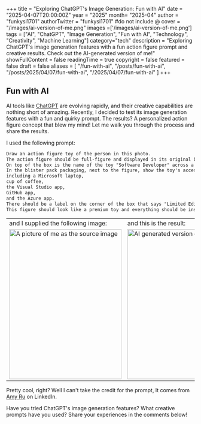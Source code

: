 +++
title = "Exploring ChatGPT's Image Generation: Fun with AI"
date = "2025-04-07T20:00:00Z"
year = "2025"
month= "2025-04"
author = "funkysi1701"
authorTwitter = "funkysi1701" #do not include @
cover = "/images/ai-version-of-me.png"
images =['/images/ai-version-of-me.png']
tags = ["AI", "ChatGPT", "Image Generation", "Fun with AI", "Technology", "Creativity", "Machine Learning"]
category="tech"
description = "Exploring ChatGPT's image generation features with a fun action figure prompt and creative results. Check out the AI-generated version of me!"
showFullContent = false
readingTime = true
copyright = false
featured = false
draft = false
aliases = [
    "/fun-with-ai",
    "/posts/fun-with-ai",
    "/posts/2025/04/07/fun-with-ai",
    "/2025/04/07/fun-with-ai" 
]
+++
## Fun with AI

AI tools like [ChatGPT](https://chatgpt.com/) are evolving rapidly, and their creative capabilities are nothing short of amazing. Recently, I decided to test its image generation features with a fun and quirky prompt. The results? A personalized action figure concept that blew my mind! Let me walk you through the process and share the results.

I used the following prompt:

```txt
Draw an action figure toy of the person in this photo. 
The action figure should be full-figure and displayed in its original blister pack packaging. 
On top of the box is the name of the toy "Software Developer" across a single line of text. 
In the blister pack packaging, next to the figure, show the toy's accessories, 
including a Microsoft laptop, 
cup of coffee, 
the Visual Studio app, 
GitHub app, 
and the Azure app. 
There should be a label on the corner of the box that says "Limited Edition". 
This figure should look like a premium toy and everything should be inside the plastic!
```

<table border="0" cellpadding="0" cellspacing="0" >
  <tr style="border-width:0px 0px 0px 0px">
    <td style="border-width:0px 0px 0px 0px">
      and I supplied the following image:
    </td>
    <td style="border-width:0px 0px 0px 0px">
      and this is the result:
    </td>
  </tr>
  <tr style="border-width:0px 0px 0px 0px">
    <td style="border-width:0px 0px 0px 0px">
      <img src="/images/ndc-simon.jpg" alt="A picture of me as the source image" width="300" height="400" class="img-fluid" />
    </td>
    <td style="border-width:0px 0px 0px 0px">
      <img src="/images/ai-version-of-me.png" alt="AI generated version of me" width="300" height="400" class="img-fluid" />
    </td>
  </tr>
</table>

Pretty cool, right? Well I can't take the credit for the prompt, It comes from [Amy Ru](https://www.linkedin.com/posts/amyru_out-of-all-the-chatgpt-image-generation-capabilities-activity-7312549043610521601-BPqJ?utm_source=share&utm_medium=member_desktop&rcm=ACoAAAOBLj4B-Ls737kwBrHA1oRvkACb_CoRCQw2X0v1gk7q4r3w8Q9x5a6b0h4j2c1nqZz7g&lipi=urn%3Ali%3Apage%3Ad_flagship3_profile_view_base_post_primary%3B5JdYtG6mQeKx%2FfWl8V9jNQ%3D%3D) on LinkedIn.

Have you tried ChatGPT's image generation features? What creative prompts have you used? Share your experiences in the comments below!